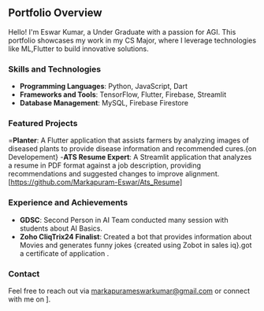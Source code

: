 ## Portfolio Overview

Hello! I'm Eswar Kumar, a Under Graduate  with a passion for AGI. This portfolio showcases my work in my CS Major, where I leverage technologies like ML,Flutter to build innovative solutions.

### Skills and Technologies
- **Programming Languages**: Python, JavaScript, Dart
- **Frameworks and Tools**: TensorFlow, Flutter, Firebase, Streamlit
- **Database Management**: MySQL, Firebase Firestore

### Featured Projects
=**Planter**: A Flutter application that assists farmers by analyzing images of diseased plants to provide disease information and recommended cures.{on Developement}
-**ATS Resume Expert**: A Streamlit application that analyzes a resume in PDF format against a job description, providing recommendations and suggested changes to improve alignment. [https://github.com/Markapuram-Eswar/Ats_Resume]

### Experience and Achievements
- **GDSC**: Second Person in AI Team conducted many session with students about AI Basics.
- **Zoho CliqTrix24 Finalist**: Created a bot that provides information about Movies and generates funny jokes {created using Zobot in sales iq}.got a certificate of application .

### Contact
Feel free to reach out via markapurameswarkumar@gmail.com or connect with me on ].
